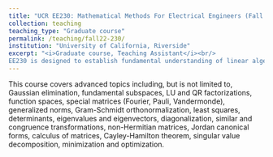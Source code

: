 ```yaml
---
title: "UCR EE230: Mathematical Methods For Electrical Engineers (Fall 2022)"
collection: teaching
teaching_type: "Graduate course"
permalink: /teaching/fall22-230/
institution: "University of California, Riverside"
excerpt: "<i>Graduate course, Teaching Assistant</i><br/>
EE230 is designed to establish fundamental understanding of linear algebra and its applications to prepare PhD students for future research in science and engineering."
---
```

This course covers advanced topics including, but is not limited to, Gaussian elimination, fundamental subspaces, LU and QR factorizations, function spaces, special matrices (Fourier, Pauli, Vandermonde), generalized norms, Gram-Schmidt orthonormalization, least squares, determinants, eigenvalues and eigenvectors, diagonalization, similar and congruence transformations, non-Hermitian matrices, Jordan canonical forms, calculus of matrices, Cayley-Hamilton theorem, singular value decomposition, minimization and optimization.
